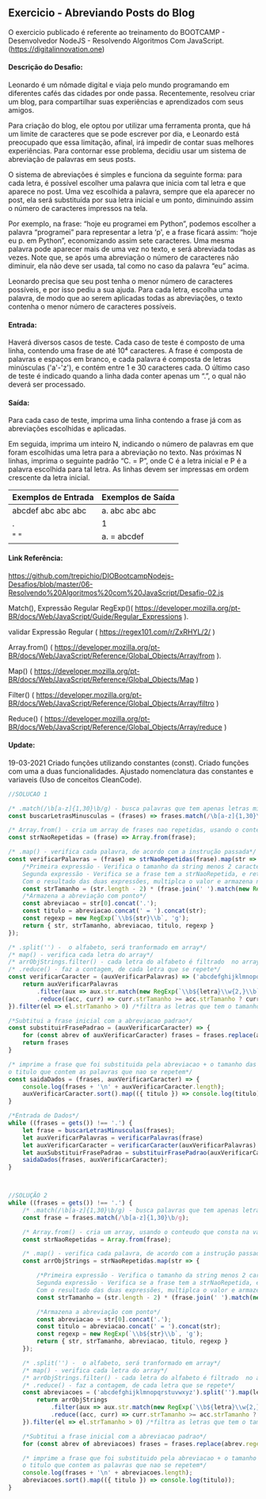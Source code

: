 ## Exercicio - Abreviando Posts do Blog

O exercicio publicado é referente ao treinamento do BOOTCAMP - Desenvolvedor NodeJS -  Resolvendo Algoritmos Com JavaScript.(https://digitalinnovation.one)


#### Descrição do Desafio:

Leonardo é um nômade digital e viaja pelo mundo programando em diferentes cafés das cidades por onde passa. Recentemente, resolveu criar um blog, para compartilhar suas experiências e aprendizados com seus amigos.

Para criação do blog, ele optou por utilizar uma ferramenta pronta, que há um limite de caracteres que se pode escrever por dia, e Leonardo está preocupado que essa limitação, afinal, irá impedir de contar suas melhores experiências. Para contornar esse problema, decidiu usar um sistema de abreviação de palavras em seus posts.

O sistema de abreviações é simples e funciona da seguinte forma: para cada letra, é possível escolher uma palavra que inicia com tal letra e que aparece no post. Uma vez escolhida a palavra, sempre que ela aparecer no post, ela será substituída por sua letra inicial e um ponto, diminuindo assim o número de caracteres impressos na tela.

Por exemplo, na frase: “hoje eu programei em Python”, podemos escolher a palavra “programei” para representar a letra ‘p', e a frase ficará assim: “hoje eu p. em Python”, economizando assim sete caracteres. Uma mesma palavra pode aparecer mais de uma vez no texto, e será abreviada todas as vezes. Note que, se após uma abreviação o número de caracteres não diminuir, ela não deve ser usada, tal como no caso da palavra “eu” acima.

Leonardo precisa que seu post tenha o menor número de caracteres possíveis, e por isso pediu a sua ajuda. Para cada letra, escolha uma palavra, de modo que ao serem aplicadas todas as abreviações, o texto contenha o menor número de caracteres possíveis.


#### Entrada:

Haverá diversos casos de teste. Cada caso de teste é composto de uma linha, contendo uma frase de até 10⁴ caracteres. A frase é composta de palavras e espaços em branco, e cada palavra é composta de letras minúsculas ('a'-'z'), e contém entre 1 e 30 caracteres cada. O último caso de teste é indicado quando a linha dada conter apenas um “.”, o qual não deverá ser processado.


#### Saída:

Para cada caso de teste, imprima uma linha contendo a frase já com as abreviações escolhidas e aplicadas.

Em seguida, imprima um inteiro N, indicando o número de palavras em que foram escolhidas uma letra para a abreviação no texto. Nas próximas N linhas, imprima o seguinte padrão “C. = P”, onde C é a letra inicial e P é a palavra escolhida para tal letra. As linhas devem ser impressas em ordem crescente da letra inicial.

Exemplos de Entrada  | Exemplos de Saída
------------- | -------------
abcdef abc abc abc | a. abc abc abc
. | 1
" " | a. = abcdef


#### Link Referência:
https://github.com/trepichio/DIOBootcampNodejs-Desafios/blob/master/06-Resolvendo%20Algoritmos%20com%20JavaScript/Desafio-02.js

Match(), Expressão Regular RegExp()( https://developer.mozilla.org/pt-BR/docs/Web/JavaScript/Guide/Regular_Expressions ).

validar Expressão Regular ( https://regex101.com/r/ZxRHYL/2/ )

Array.from() ( https://developer.mozilla.org/pt-BR/docs/Web/JavaScript/Reference/Global_Objects/Array/from ).

Map() ( https://developer.mozilla.org/pt-BR/docs/Web/JavaScript/Reference/Global_Objects/Map )

Filter() ( https://developer.mozilla.org/pt-BR/docs/Web/JavaScript/Reference/Global_Objects/Array/filtro )

Reduce() ( https://developer.mozilla.org/pt-BR/docs/Web/JavaScript/Reference/Global_Objects/Array/reduce )


#### Update: 
19-03-2021 Criado funções utilizando constantes (const). Criado funções com uma a duas funcionalidades. Ajustado nomenclatura das constantes e variaveis (Uso de conceitos CleanCode). 

```javascript
//SOLUCAO 1

/* .match(/\b[a-z]{1,30}\b/g) - busca palavras que tem apenas letras minusculas, ate 30 carateres.*/
const buscarLetrasMinusculas = (frases) => frases.match(/\b[a-z]{1,30}\b/g);

/* Array.from() - cria um array de frases nao repetidas, usando o conteudo que consta na variavel 'frase'*/
const strNaoRepetidas = (frase) => Array.from(frase);

/* .map() - verifica cada palavra, de acordo com a instrução passada*/
const verificarPalavras = (frase) => strNaoRepetidas(frase).map(str => {
    /*Primeira expressão - Verifica o tamanho da string menos 2 caracteres
    Segunda expressão - Verifica se a frase tem a strNaoRepetida, e retorna o tamanho dessa string
    Com o resultado das duas expressões, multiplca o valor e armazena na variavel*/
    const strTamanho = (str.length - 2) * (frase.join(' ').match(new RegExp(`\\b${str}\\b`, 'g')).length);
    /*Armazena a abreviação com ponto*/
    const abreviacao = str[0].concat('.');
    const titulo = abreviacao.concat(' = ').concat(str);
    const regexp = new RegExp(`\\b${str}\\b`, 'g');
    return { str, strTamanho, abreviacao, titulo, regexp }
});

/* .split('') -  o alfabeto, será tranformado em array*/
/* map() - verifica cada letra do array*/
/* arrObjStrings.filter() - cada letra do alfabeto é filtrado  no array 'arrObjStrings' */
/* .reduce() - faz a contagem, de cada letra que se repete*/
const verificarCaracter = (auxVerificarPalavras) => ('abcdefghijklmnopqrstuvwxyz').split('').map(letra => {
    return auxVerificarPalavras
        .filter(aux => aux.str.match(new RegExp(`\\b${letra}\\w{2,}\\b`, 'g')))
        .reduce((acc, curr) => curr.strTamanho >= acc.strTamanho ? curr : acc, { strTamanho: 0 });
}).filter(el => el.strTamanho > 0) /*filtra as letras que tem o tamanho maior que 0*/

/*Subtitui a frase inicial com a abreviacao padrao*/
const substituirFrasePadrao = (auxVerificarCaracter) => {
    for (const abrev of auxVerificarCaracter) frases = frases.replace(abrev.regexp, abrev.abreviacao);
    return frases
}

/* imprime a frase que foi substituida pela abreviacao + o tamanho das abrevicoes da frase + 
o titulo que contem as palavras que nao se repetem*/
const saidaDados = (frases, auxVerificarCaracter) => {
    console.log(frases + '\n' + auxVerificarCaracter.length);
    auxVerificarCaracter.sort().map(({ titulo }) => console.log(titulo));
}

/*Entrada de Dados*/
while ((frases = gets()) !== '.') {
    let frase = buscarLetrasMinusculas(frases);
    let auxVerificarPalavras = verificarPalavras(frase)
    let auxVerificarCaracter = verificarCaracter(auxVerificarPalavras)
    let auxSubstituirFrasePadrao = substituirFrasePadrao(auxVerificarCaracter)
    saidaDados(frases, auxVerificarCaracter);
}



//SOLUÇÃO 2
while ((frases = gets()) !== '.') {
    /* .match(/\b[a-z]{1,30}\b/g) - busca palavras que tem apenas letras minusculas, ate 30 carateres.*/
    const frase = frases.match(/\b[a-z]{1,30}\b/g);

    /* Array.from() - cria um array, usando o conteudo que consta na variavel 'frase'*/
    const strNaoRepetidas = Array.from(frase);

    /* .map() - verifica cada palavra, de acordo com a instrução passada*/
    const arrObjStrings = strNaoRepetidas.map(str => {

        /*Primeira expressão - Verifica o tamanho da string menos 2 caracteres
        Segunda expressão - Verifica se a frase tem a strNaoRepetida, e retorna o tamanho dessa string
        Com o resultado das duas expressões, multiplca o valor e armazena na variavel*/
        const strTamanho = (str.length - 2) * (frase.join(' ').match(new RegExp(`\\b${str}\\b`, 'g')).length);

        /*Armazena a abreviação com ponto*/
        const abreviacao = str[0].concat('.');
        const titulo = abreviacao.concat(' = ').concat(str);
        const regexp = new RegExp(`\\b${str}\\b`, 'g');
        return { str, strTamanho, abreviacao, titulo, regexp }
    });

    /* .split('') -  o alfabeto, será tranformado em array*/
    /* map() - verifica cada letra do array*/
    /* arrObjStrings.filter() - cada letra do alfabeto é filtrado  no array 'arrObjStrings' */
    /* .reduce() - faz a contagem, de cada letra que se repete*/
    const abreviacoes = ('abcdefghijklmnopqrstuvwxyz').split('').map(letra => {
        return arrObjStrings
            .filter(aux => aux.str.match(new RegExp(`\\b${letra}\\w{2,}\\b`, 'g')))
            .reduce((acc, curr) => curr.strTamanho >= acc.strTamanho ? curr : acc, { strTamanho: 0 });
    }).filter(el => el.strTamanho > 0) /*filtra as letras que tem o tamanho maior que 0*/

    /*Subtitui a frase inicial com a abreviacao padrao*/
    for (const abrev of abreviacoes) frases = frases.replace(abrev.regexp, abrev.abreviacao);

    /* imprime a frase que foi substituido pela abreviacao + o tamanho das abrevicoes da frase + 
    o titulo que contem as palavras que nao se repetem*/
    console.log(frases + '\n' + abreviacoes.length);
    abreviacoes.sort().map(({ titulo }) => console.log(titulo));
}
```
